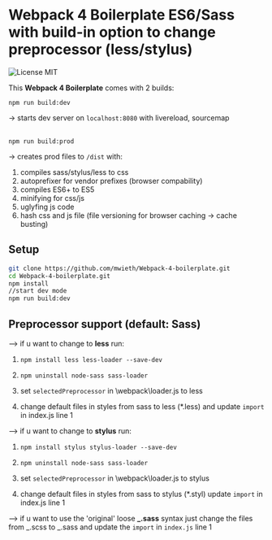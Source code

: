 # Webpack 4 Boilerplate ES6/Sass with build-in option to change preprocessor (less/stylus)

![License MIT](https://img.shields.io/github/license/mwieth/Webpack-4-boilerplate)

This <strong>Webpack 4 Boilerplate</strong> comes with 2 builds:

```
npm run build:dev
```

-> starts dev server on <code>localhost:8080</code> with livereload, sourcemap<br><br>

```
npm run build:prod
```

-> creates prod files to <code>/dist</code> with:

1. compiles sass/stylus/less to css <br>
2. autoprefixer for vendor prefixes (browser compability) <br>
3. compiles ES6+ to ES5 <br>
4. minifying for css/js <br>
5. uglyfing js code <br>
6. hash css and js file (file versioning for browser caching -> cache busting) <br>

## Setup

```sh
git clone https://github.com/mwieth/Webpack-4-boilerplate.git
cd Webpack-4-boilerplate.git
npm install
//start dev mode
npm run build:dev
```

## Preprocessor support (default: Sass)

--> if u want to change to <strong>less</strong> run:

1. <code>npm install less less-loader --save-dev</code>
2. <code>npm uninstall node-sass sass-loader</code>

3. set <code>selectedPreprocessor</code> in \webpack\loader.js to less

4. change default files in styles from sass to less (\*.less) and update <code>import</code> in index.js line 1

--> if u want to change to <strong>stylus</strong> run:

1. <code>npm install stylus stylus-loader --save-dev</code>
2. <code>npm uninstall node-sass sass-loader</code>

3. set <code>selectedPreprocessor</code> in \webpack\loader.js to stylus

4. change default files in styles from sass to stylus (\*.styl) update <code>import</code> in index.js line 1

--> if u want to use the 'original' loose <strong>_.sass</strong> syntax just change the files from
_.scss to _.sass and update the <code>import</code> in <code>index.js</code> line 1
